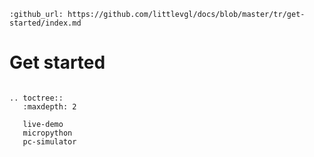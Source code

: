 ```eval_rst
:github_url: https://github.com/littlevgl/docs/blob/master/tr/get-started/index.md
```
# Get started


```eval_rst

.. toctree::
   :maxdepth: 2

   live-demo
   micropython
   pc-simulator
```
